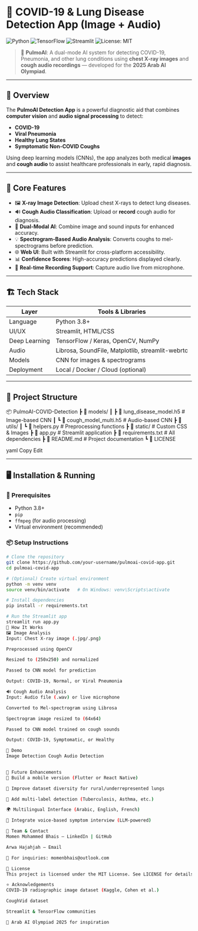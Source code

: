 # 🦠 COVID-19 & Lung Disease Detection App (Image + Audio)

![Python](https://img.shields.io/badge/Python-3.8+-blue?logo=python&logoColor=white)
![TensorFlow](https://img.shields.io/badge/DeepLearning-TensorFlow-orange?logo=tensorflow)
![Streamlit](https://img.shields.io/badge/UI-Streamlit-ff4b4b?logo=streamlit)
![License: MIT](https://img.shields.io/badge/License-MIT-green.svg)

> 🔬 **PulmoAI**: A dual-mode AI system for detecting COVID-19, Pneumonia, and other lung conditions using **chest X-ray images** and **cough audio recordings** — developed for the **2025 Arab AI Olympiad**.

---

## 📌 Overview

The **PulmoAI Detection App** is a powerful diagnostic aid that combines **computer vision** and **audio signal processing** to detect:

- **COVID-19**
- **Viral Pneumonia**
- **Healthy Lung States**
- **Symptomatic Non-COVID Coughs**

Using deep learning models (CNNs), the app analyzes both medical **images** and **cough audio** to assist healthcare professionals in early, rapid diagnosis.

---

## 🧠 Core Features

- 🖼️ **X-ray Image Detection**: Upload chest X-rays to detect lung diseases.
- 🔊 **Cough Audio Classification**: Upload or **record** cough audio for diagnosis.
- 🧪 **Dual-Modal AI**: Combine image and sound inputs for enhanced accuracy.
- 💡 **Spectrogram-Based Audio Analysis**: Converts coughs to mel-spectrograms before prediction.
- 🌐 **Web UI**: Built with Streamlit for cross-platform accessibility.
- 📊 **Confidence Scores**: High-accuracy predictions displayed clearly.
- 🧰 **Real-time Recording Support**: Capture audio live from microphone.

---

## 🏗️ Tech Stack

| Layer         | Tools & Libraries                                 |
|---------------|---------------------------------------------------|
| Language      | Python 3.8+                                       |
| UI/UX         | Streamlit, HTML/CSS                               |
| Deep Learning | TensorFlow / Keras, OpenCV, NumPy                 |
| Audio         | Librosa, SoundFile, Matplotlib, streamlit-webrtc |
| Models        | CNN for images & spectrograms                     |
| Deployment    | Local / Docker / Cloud (optional)                |

---

## 📂 Project Structure

📦 PulmoAI-COVID-Detection
┣ 📂 models/
┃ ┣ 📜 lung_disease_model.h5 # Image-based CNN
┃ ┗ 📜 cough_model_multi.h5 # Audio-based CNN
┣ 📂 utils/
┃ ┗ 📜 helpers.py # Preprocessing functions
┣ 📂 static/ # Custom CSS & Images
┣ 📜 app.py # Streamlit application
┣ 📜 requirements.txt # All dependencies
┣ 📜 README.md # Project documentation
┗ 📜 LICENSE

yaml
Copy
Edit

---

## 🖥️ Installation & Running

### 🔧 Prerequisites

- Python 3.8+
- `pip`
- `ffmpeg` (for audio processing)
- Virtual environment (recommended)

### 📦 Setup Instructions

```bash
# Clone the repository
git clone https://github.com/your-username/pulmoai-covid-app.git
cd pulmoai-covid-app

# (Optional) Create virtual environment
python -m venv venv
source venv/bin/activate   # On Windows: venv\Scripts\activate

# Install dependencies
pip install -r requirements.txt

# Run the Streamlit app
streamlit run app.py
🧪 How It Works
🖼️ Image Analysis
Input: Chest X-ray image (.jpg/.png)

Preprocessed using OpenCV

Resized to (250x250) and normalized

Passed to CNN model for prediction

Output: COVID-19, Normal, or Viral Pneumonia

🔊 Cough Audio Analysis
Input: Audio file (.wav) or live microphone

Converted to Mel-spectrogram using Librosa

Spectrogram image resized to (64x64)

Passed to CNN model trained on cough sounds

Output: COVID-19, Symptomatic, or Healthy

📸 Demo
Image Detection	Cough Audio Detection
	

🚀 Future Enhancements
📱 Build a mobile version (Flutter or React Native)

🧠 Improve dataset diversity for rural/underrepresented lungs

🧪 Add multi-label detection (Tuberculosis, Asthma, etc.)

🌍 Multilingual Interface (Arabic, English, French)

🤖 Integrate voice-based symptom interview (LLM-powered)

👥 Team & Contact
Momen Mohammed Bhais — LinkedIn | GitHub

Arwa Hajahjah — Email

📧 For inquiries: momenbhais@outlook.com

📜 License
This project is licensed under the MIT License. See LICENSE for details.

⭐ Acknowledgements
COVID-19 radiographic image dataset (Kaggle, Cohen et al.)

CoughVid dataset

Streamlit & TensorFlow communities

🥇 Arab AI Olympiad 2025 for inspiration
```
